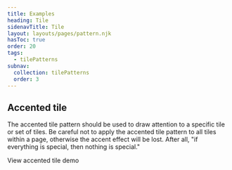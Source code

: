 ```yaml
---
title: Examples
heading: Tile
sidenavTitle: Tile
layout: layouts/pages/pattern.njk
hasToc: true
order: 20
tags:
  - tilePatterns
subnav:
  collection: tilePatterns
  order: 3
---
```

<script type="module" data-helmet>
  import '@rhds/elements/lib/elements/rh-context-picker/rh-context-picker.js';
  import '@rhds/elements/rh-card/rh-card.js';
  import '@rhds/elements/rh-cta/rh-cta.js';
  import '@rhds/elements/rh-surface/rh-surface.js';
  import '@rhds/elements/rh-avatar/rh-avatar.js';
  import '@rhds/elements/rh-tile/rh-tile.js';
  import '@rhds/elements/rh-accordion/rh-accordion.js';
  import '@rhds/elements/rh-blockquote/rh-blockquote.js';
</script>

<link rel="stylesheet"
      href="/assets/packages/@rhds/elements/elements/rh-table/rh-table-lightdom.css"
      data-helmet>
<link rel="stylesheet"
      href="/styles/samp.css"
      data-helmet>

<uxdot-pattern src="./patterns/accented-tile.html">
  <h2 id="accented-tile" slot="heading">Accented tile</h2>
  <p>The accented tile pattern should be used to draw attention to a specific 
     tile or set of tiles. Be careful not to apply the accented tile pattern to 
     all tiles within a page, otherwise the accent effect will be lost. After 
     all, "if everything is special, then nothing is special."</p>
</uxdot-pattern>

<rh-cta href="/elements/tile/demos/#demo-accented-tiles">View accented tile demo</rh-cta>

